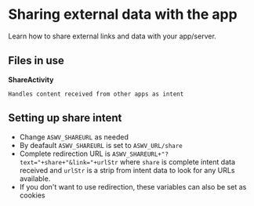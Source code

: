# Sharing external data with the app

Learn how to share external links and data with your app/server.

## Files in use

**ShareActivity**
```
Handles content received from other apps as intent
```

## Setting up share intent
* Change `ASWV_SHAREURL` as needed
* By deafault `ASWV_SHAREURL` is set to `ASWV_URL/share`
* Complete redirection URL is `ASWV_SHAREURL+"?text="+share+"&link="+urlStr` where `share` is complete intent data received and `urlStr` is a strip from intent data to look for any URLs available.
* If you don't want to use redirection, these variables can also be set as cookies
